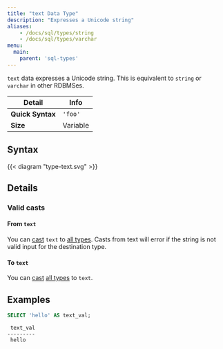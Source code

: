 ```yaml
---
title: "text Data Type"
description: "Expresses a Unicode string"
aliases:
    - /docs/sql/types/string
    - /docs/sql/types/varchar
menu:
  main:
    parent: 'sql-types'
---
```


`text` data expresses a Unicode string. This is equivalent to `string` or
`varchar` in other RDBMSes.

Detail | Info
-------|------
**Quick Syntax** | `'foo'`
**Size** | Variable

## Syntax

{{< diagram "type-text.svg" >}}

## Details

### Valid casts

#### From `text`

You can [cast](../../functions/cast) `text` to [all types](../). Casts from
text will error if the string is not valid input for the destination type.

#### To `text`

You can [cast](../../functions/cast) [all types](../) to `text`.

## Examples

```sql
SELECT 'hello' AS text_val;
```
```nofmt
 text_val
---------
 hello
```
